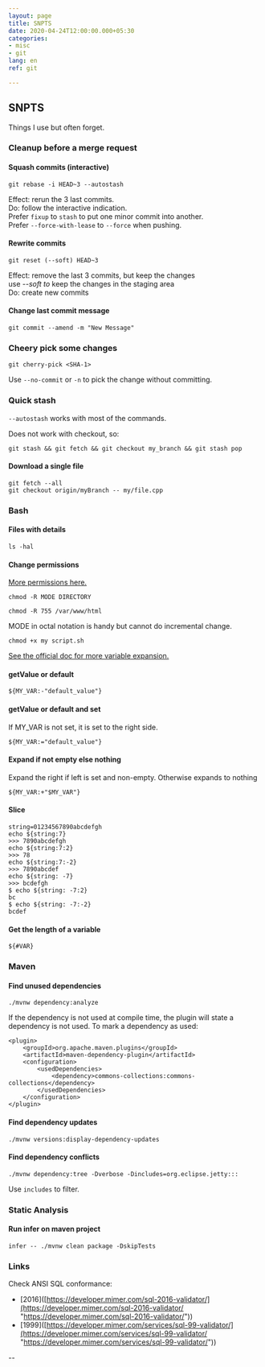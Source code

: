 ```yaml
---
layout: page
title: SNPTS
date: 2020-04-24T12:00:00.000+05:30
categories:
- misc
- git
lang: en
ref: git

---
```

## SNPTS

Things I use but often forget.

### Cleanup before a merge request

#### Squash commits (interactive)

    git rebase -i HEAD~3 --autostash

Effect: rerun the 3 last commits.  
Do: follow the interactive indication.  
Prefer `fixup` to `stash` to put one minor commit into another.  
Prefer `--force-with-lease` to `--force` when pushing.

#### Rewrite commits

    git reset (--soft) HEAD~3

Effect: remove the last 3 commits, but keep the changes  
use _--soft to_ keep the changes in the staging area  
Do: create new commits

#### Change last commit message

    git commit --amend -m "New Message"

### Cheery pick some changes

    git cherry-pick <SHA-1>

Use `--no-commit`  or `-n` to pick the change without committing.

### Quick stash

`--autostash` works with most of the commands.

Does not work with checkout, so:

    git stash && git fetch && git checkout my_branch && git stash pop

#### Download a single file

    git fetch --all
    git checkout origin/myBranch -- my/file.cpp

### Bash

#### Files with details

    ls -hal

#### Change permissions

[More permissions here.](https://linuxhint.com/linux_file_permissions/ "More permissions")

    chmod -R MODE DIRECTORY
    
    chmod -R 755 /var/www/html

MODE in octal notation is handy but cannot do incremental change.

    chmod +x my script.sh

[See the official doc for more variable expansion.](https://www.gnu.org/software/bash/manual/html_node/Shell-Parameter-Expansion.html)

#### getValue or default

    ${MY_VAR:-"default_value"}

#### getValue or default and set

If MY_VAR is not set, it is set to the right side.

    ${MY_VAR:="default_value"}

#### Expand if not empty else nothing

Expand the right if left is set and non-empty. Otherwise expands to nothing

    ${MY_VAR:+"$MY_VAR"}

#### Slice

    string=01234567890abcdefgh
    echo ${string:7}
    >>> 7890abcdefgh
    echo ${string:7:2}
    >>> 78
    echo ${string:7:-2}
    >>> 7890abcdef
    echo ${string: -7}
    >>> bcdefgh
    $ echo ${string: -7:2}
    bc
    $ echo ${string: -7:-2}
    bcdef

#### Get the length of a variable

    ${#VAR}

### Maven

#### Find unused dependencies

    ./mvnw dependency:analyze

If the dependency is not used at compile time, the plugin will state a dependency is not used. To mark a dependency as used:

    <plugin>
        <groupId>org.apache.maven.plugins</groupId>
        <artifactId>maven-dependency-plugin</artifactId>
        <configuration>
            <usedDependencies>
                <dependency>commons-collections:commons-collections</dependency>
            </usedDependencies>
        </configuration>
    </plugin>

#### Find dependency updates

    ./mvnw versions:display-dependency-updates

#### Find dependency conflicts

    ./mvnw dependency:tree -Dverbose -Dincludes=org.eclipse.jetty:::

Use `includes` to filter.

### Static Analysis

#### Run infer on maven project

    infer -- ./mvnw clean package -DskipTests

### Links

Check ANSI SQL conformance:

* \[2016\]([https://developer.mimer.com/sql-2016-validator/](https://developer.mimer.com/sql-2016-validator/ "https://developer.mimer.com/sql-2016-validator/"))
* \[1999\]([https://developer.mimer.com/services/sql-99-validator/](https://developer.mimer.com/services/sql-99-validator/ "https://developer.mimer.com/services/sql-99-validator/"))

\--